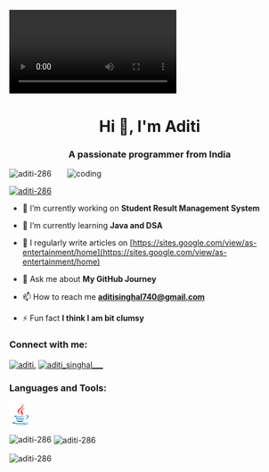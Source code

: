 ![logo](https://github.com/Aditi-286/Aditi-286/blob/main/vid.mp4)
<h1 align="center">Hi 👋, I'm Aditi</h1>
<h3 align="center">A passionate programmer from India</h3>
<img align="right"alt="coding"width="400"src="https://user-images.githubusercontent.com/74038190/250967618-de30015f-dc5f-4ecf-a49b-ccd2b89776e4.gif">

<p align="left"> <img src="https://komarev.com/ghpvc/?username=aditi-286&label=Profile%20views&color=0e75b6&style=flat" alt="aditi-286" /> </p>

<p align="left"> <a href="https://github.com/ryo-ma/github-profile-trophy"><img src="https://github-profile-trophy.vercel.app/?username=aditi-286" alt="aditi-286" /></a> </p>

- 🔭 I’m currently working on **Student Result Management System**

- 🌱 I’m currently learning **Java and DSA**

- 📝 I regularly write articles on [https://sites.google.com/view/as-entertainment/home](https://sites.google.com/view/as-entertainment/home)

- 💬 Ask me about **My GitHub Journey**

- 📫 How to reach me **aditisinghal740@gmail.com**

- ⚡ Fun fact **I think I am bit clumsy**

<h3 align="left">Connect with me:</h3>
<p align="left">
<a href="https://linkedin.com/in/aditi." target="blank"><img align="center" src="https://raw.githubusercontent.com/rahuldkjain/github-profile-readme-generator/master/src/images/icons/Social/linked-in-alt.svg" alt="aditi." height="30" width="40" /></a>
<a href="https://instagram.com/aditi_singhal___" target="blank"><img align="center" src="https://raw.githubusercontent.com/rahuldkjain/github-profile-readme-generator/master/src/images/icons/Social/instagram.svg" alt="aditi_singhal___" height="30" width="40" /></a>
</p>

<h3 align="left">Languages and Tools:</h3>
<p align="left"> <a href="https://www.java.com" target="_blank" rel="noreferrer"> <img src="https://raw.githubusercontent.com/devicons/devicon/master/icons/java/java-original.svg" alt="java" width="40" height="40"/> </a> </p>

<p><img align="left" src="https://github-readme-stats.vercel.app/api/top-langs?username=aditi-286&show_icons=true&locale=en&layout=compact" alt="aditi-286" /></p>

<p>&nbsp;<img align="center" src="https://github-readme-stats.vercel.app/api?username=aditi-286&show_icons=true&locale=en" alt="aditi-286" /></p>

<p><img align="center" src="https://github-readme-streak-stats.herokuapp.com/?user=aditi-286&" alt="aditi-286" /></p>
